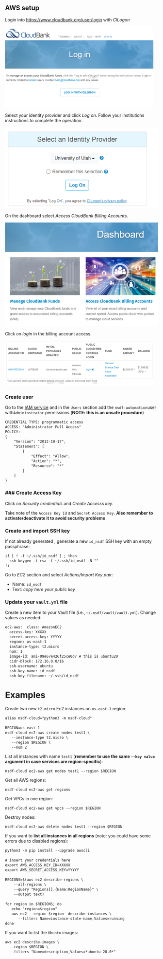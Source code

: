 ## AWS setup

Login into https://www.cloudbank.org/user/login with *CILogon*

<img src="./images/aws/login.png" title="" alt="" width="489">

Select your identity provider and click *Log on*. Follow your institutions instructions to complete the operation.

![](./images/aws/identity.png)

On the dashboard select *Access CloudBank Billing Accounts*.

<img src="./images/aws/dashboard.png" title="" alt="" width="505">

Click on *login* in the billing account access.

<img src="./images/aws/billing.png" title="" alt="" width="492">

### Create user

Go to the [IAM service](https://console.aws.amazon.com/iamv2/) and in the `Users` section add the `nsdf-automation`user with`Admininstrator` permissions (**NOTE: this is an unsafe procedure**)

```
CREDENTIAL TYPE: programmatic access
ACCESS: "Administrator Full Access"
POLICY:
{
    "Version": "2012-10-17",
    "Statement": [
        {
            "Effect": "Allow",
            "Action": "*",
            "Resource": "*"
        }
    ]
}
```

### ### Create Access Key

Click on *Security credentials* and *Create Accesss key*.

Take note of the `Access Key Id` and `Secret Access Key`. **Also remember to activate/deactivate it to avoid security problems**

### 

### Create and import SSH key

If not already generated , generate a new `id_nsdf` SSH key with an empty passphrase:

```
if [ ! -f ~/.ssh/id_nsdf ] ; then
  ssh-keygen -t rsa -f ~/.ssh/id_nsdf -N ""
fi
```

Go to *EC2* section and select *Actions/Import Key pair*:

* Name: `id_nsdf`
* Text: *copy here your public key*

### 

### Update your `vault.yml` file

Create a new item to your Vault file (i.e., `~/.nsdf/vault/vault.yml`). Change values as needed:

```
ec2-aws:  class: AmazonEC2
  access-key: XXXXX
  secret-access-key: YYYYY
  region: us-east-1
  instance-type: t2.micro
  num: 1
  image-id: ami-09e67e426f25ce0d7 # this is ubuntu20
  cidr-block: 172.16.0.0/16
  ssh-username: ubuntu
  ssh-key-name: id_nsdf
  ssh-key-filename: ~/.ssh/id_nsdf
```

# Examples

Create two new `t2.micro` Ec2 instances on `us-east-1` region:

```
alias nsdf-cloud="python3 -m nsdf-cloud"

REGION=us-east-1
nsdf-cloud ec2-aws create nodes test1 \
   --instance-type t2.micro \
   --region $REGION \
   --num 2
```

List all instances with name `test1` (**remember to use the same `--key value` argument in case services are region-specific**):

```
nsdf-cloud ec2-aws get nodes test1 --region $REGION
```

Get all AWS regions:

```
nsdf-cloud ec2-aws get regions
```

Get VPCs in one region:

```
nsdf-cloud ec2-aws get vpcs --region $REGION
```

Destroy nodes:

```
nsdf-cloud ec2-aws delete nodes test1 --region $REGION
```

If you want to **list all instances in all regions** (note: you could have some errors due to disabled regions):

```
python3 -m pip install --upgrade awscli

# insert your credentials here
export AWS_ACCESS_KEY_ID=XXXXX
export AWS_SECRET_ACCESS_KEY=YYYYY

REGIONS=$(aws ec2 describe-regions \
    --all-regions \
    --query "Regions[].{Name:RegionName}" \
    --output text)

for region in $REGIONS; do
   echo "region=$region"
   aws ec2 --region $region  describe-instances \
      --filters Name=instance-state-name,Values=running
done
```

If you want to list the `Ubuntu` images:

```
aws ec2 describe-images \
  --region $REGION \
  --filters "Name=description,Values=*ubuntu-20.0*"
```
